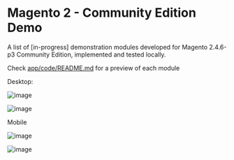 # Magento 2 - Community Edition Demo

A list of [in-progress] demonstration modules developed for Magento 2.4.6-p3 Community Edition, implemented and tested locally.

Check <a href="https://github.com/lastralab/demo/blob/main/app/code/README.md">app/code/README.md</a> for a preview of each module

Desktop:

![image](https://github.com/lastralab/demo/assets/22894897/f8ea96ce-813e-4d6e-bb20-2dccd0d75842)

![image](https://github.com/lastralab/demo/assets/22894897/47cdc0fe-5319-4e91-98cc-6ba81332b4f7)

Mobile

![image](https://github.com/lastralab/demo/assets/22894897/16cfcd01-d987-4f94-81d9-f5a0462c5447)

![image](https://github.com/lastralab/demo/assets/22894897/81d419f0-7b9e-405e-be4a-14379e240644)

